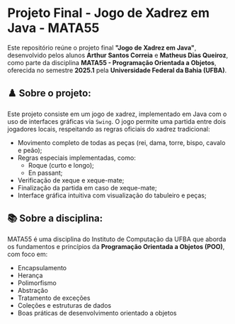 # Projeto Final - Jogo de Xadrez em Java - MATA55

Este repositório reúne o projeto final **"Jogo de Xadrez em Java"**, desenvolvido pelos alunos **Arthur Santos Correia** e **Matheus Dias Queiroz**, como parte da disciplina **MATA55 - Programação Orientada a Objetos**, oferecida no semestre **2025.1** pela **Universidade Federal da Bahia (UFBA)**.


## ♟️ Sobre o projeto:

Este projeto consiste em um jogo de xadrez, implementado em Java com o uso de interfaces gráficas via `Swing`. O jogo permite uma partida entre dois jogadores locais, respeitando as regras oficiais do xadrez tradicional:

- Movimento completo de todas as peças (rei, dama, torre, bispo, cavalo e peão);
- Regras especiais implementadas, como:
  - Roque (curto e longo);
  - En passant;
- Verificação de xeque e xeque-mate;
- Finalização da partida em caso de xeque-mate;
- Interface gráfica intuitiva com visualização do tabuleiro e peças;


## 📚 Sobre a disciplina:

MATA55 é uma disciplina do Instituto de Computação da UFBA que aborda os fundamentos e princípios da **Programação Orientada a Objetos (POO)**, com foco em:

- Encapsulamento  
- Herança  
- Polimorfismo  
- Abstração  
- Tratamento de exceções  
- Coleções e estruturas de dados  
- Boas práticas de desenvolvimento orientado a objetos
